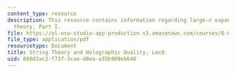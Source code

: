 ```yaml
---
content_type: resource
description: This resource contains information regarding large-n expansion as a string
  theory, Part I.
file: https://ol-ocw-studio-app-production.s3.amazonaws.com/courses/8-821-string-theory-and-holographic-duality-fall-2014/860d2ac2f73f3caed8eaa35b909eb640_MIT8_821S15_Lec8.pdf
file_type: application/pdf
resourcetype: Document
title: String Theory and Holographic Duality, Lec8
uid: 860d2ac2-f73f-3cae-d8ea-a35b909eb640
---
```


